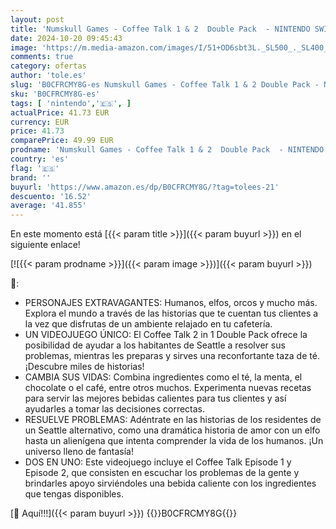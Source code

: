 ```yaml
---
layout: post
title: 'Numskull Games - Coffee Talk 1 & 2  Double Pack  - NINTENDO SWITCH'
date: 2024-10-20 09:45:43
image: 'https://m.media-amazon.com/images/I/51+OD6sbt3L._SL500_._SL400_.jpg'
comments: true
category: ofertas
author: 'tole.es'
slug: 'B0CFRCMY8G-es Numskull Games - Coffee Talk 1 & 2 Double Pack - NINTENDO...'
sku: 'B0CFRCMY8G-es'
tags: [ 'nintendo','🇪🇸', ]
actualPrice: 41.73 EUR
currency: EUR
price: 41.73
comparePrice: 49.99 EUR
prodname: 'Numskull Games - Coffee Talk 1 & 2  Double Pack  - NINTENDO SWITCH'
country: 'es'
flag: '🇪🇸'
brand: ''
buyurl: 'https://www.amazon.es/dp/B0CFRCMY8G/?tag=tolees-21'
descuento: '16.52'
average: '41.855'
---
```


En este momento está [{{< param title >}}]({{< param buyurl >}}) en el siguiente enlace!

[![{{< param prodname >}}]({{< param image >}})]({{< param buyurl >}})

🔎:

- PERSONAJES EXTRAVAGANTES: Humanos, elfos, orcos y mucho más. Explora el mundo a través de las historias que te cuentan tus clientes a la vez que disfrutas de un ambiente relajado en tu cafetería.
- UN VIDEOJUEGO ÚNICO: El Coffee Talk 2 in 1 Double Pack ofrece la posibilidad de ayudar a los habitantes de Seattle a resolver sus problemas, mientras les preparas y sirves una reconfortante taza de té. ¡Descubre miles de historias!
- CAMBIA SUS VIDAS: Combina ingredientes como el té, la menta, el chocolate o el café, entre otros muchos. Experimenta nuevas recetas para servir las mejores bebidas calientes para tus clientes y así ayudarles a tomar las decisiones correctas.
- RESUELVE PROBLEMAS: Adéntrate en las historias de los residentes de un Seattle alternativo, como una dramática historia de amor con un elfo hasta un alienígena que intenta comprender la vida de los humanos. ¡Un universo lleno de fantasía!
- DOS EN UNO: Este videojuego incluye el Coffee Talk Episode 1 y Episode 2, que consisten en escuchar los problemas de la gente y brindarles apoyo sirviéndoles una bebida caliente con los ingredientes que tengas disponibles.

[🛒 Aquí!!!]({{< param buyurl >}})
{{<world>}}B0CFRCMY8G{{</world>}}
